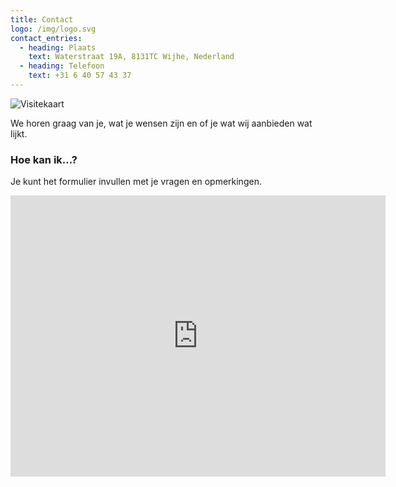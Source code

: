 ```yaml
---
title: Contact
logo: /img/logo.svg
contact_entries:
  - heading: Plaats
    text: Waterstraat 19A, 8131TC Wijhe, Nederland
  - heading: Telefoon
    text: +31 6 40 57 43 37
---
```

![Visitekaart](img/img_5243.jpg "De Poort")

We horen graag van je, wat je wensen zijn en of je wat wij aanbieden wat lijkt.

<h3 class="f4 b lh-title mb2">Hoe kan ik…?</h3>

Je kunt het formulier invullen met je vragen en opmerkingen.

<iframe src="https://www.google.com/maps/embed?pb=!1m18!1m12!1m3!1d2435.985381645146!2d6.170630213273747!3d52.37068507190583!2m3!1f0!2f0!3f0!3m2!1i1024!2i768!4f13.1!3m3!1m2!1s0x47c7e8081c348a2f%3A0xd62e8133f4c4c198!2sWaterstraat%2019a%2C%208131%20TC%20Wijhe%2C%20Nederland!5e0!3m2!1snl!2sse!4v1691084952220!5m2!1snl!2sse" width="600" height="450" style="border:0;" allowfullscreen="" loading="lazy" referrerpolicy="no-referrer-when-downgrade"></iframe>